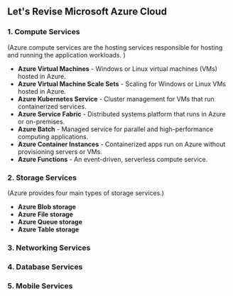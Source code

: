 ## Let's Revise Microsoft Azure Cloud

### 1. Compute Services
(Azure compute services are the hosting services responsible for hosting and running the application workloads. )
- <b>Azure Virtual Machines</b> - Windows or Linux virtual machines (VMs) hosted in Azure.
- <b>Azure Virtual Machine Scale Sets</b> - Scaling for Windows or Linux VMs hosted in Azure.
- <b>Azure Kubernetes Service</b> - Cluster management for VMs that run containerized services.
- <b>Azure Service Fabric</b> - Distributed systems platform that runs in Azure or on-premises.
- <b>Azure Batch</b> - Managed service for parallel and high-performance computing applications.
- <b>Azure Container Instances</b> - Containerized apps run on Azure without provisioning servers or VMs.
- <b>Azure Functions</b> - An event-driven, serverless compute service.
### 2. Storage Services
(Azure provides four main types of storage services.)
- <b>Azure Blob storage</b>
- <b>Azure File storage</b>
- <b>Azure Queue storage</b>
- <b>Azure Table storage</b>
### 3. Networking Services
### 4. Database Services
### 5. Mobile Services


